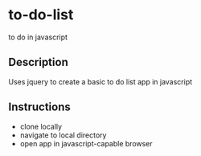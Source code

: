 # to-do-list
to do in javascript
## Description
Uses jquery to create a basic to do list app in javascript
## Instructions
* clone locally
* navigate to local directory
* open app in javascript-capable browser
